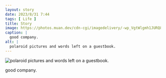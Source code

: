 ```yaml
---
layout: story
date: 2023/8/31 7:44
tags: [ Life ]
title: Story
image: https://photos.muan.dev/cdn-cgi/imagedelivery/-wp_VgtWlgmh1JURQ8t1mg/3a4f1d36-be53-4eea-5102-9f91e1135200/public
caption: |
  good company.
alt: |
  polaroid pictures and words left on a guestbook.
---
```


![polaroid pictures and words left on a guestbook.](https://photos.muan.dev/cdn-cgi/imagedelivery/-wp_VgtWlgmh1JURQ8t1mg/3a4f1d36-be53-4eea-5102-9f91e1135200/public)

good company.
